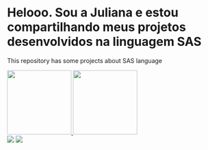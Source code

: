 # Helooo. Sou a Juliana e estou compartilhando  meus projetos desenvolvidos na linguagem SAS
This repository has some projects about SAS language
<div>
  <a href="https://github.com/juliana-lifer">
  <img height="150em" src="https://github-readme-stats.vercel.app/api?username=juliana-lifer&show_icons=true&theme=dark&include_all_commits=true&count_private=true"/>
  <img height="150em" src="https://github-readme-stats.vercel.app/api/top-langs/?username=juliana-lifer&layout=compact&langs_count=7&theme=dark"/>
 </div>


<div> 
    <a href = "mailto:juliana_lifer@hotmail.com"><img src="https://img.shields.io/badge/-Gmail-%23333?style=for-the-badge&logo=gmail&logoColor=white" target="_blank"></a>
  <a href="https://www.linkedin.com/in/julianalifer" target="_blank"><img src="https://img.shields.io/badge/-LinkedIn-%230077B5?style=for-the-badge&logo=linkedin&logoColor=white" target="_blank"></a> 
 </div>
